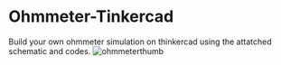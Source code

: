 # Ohmmeter-Tinkercad

Build your own ohmmeter simulation on thinkercad using the attatched schematic and codes.
![ohmmeterthumb](https://github.com/user-attachments/assets/02847508-d256-4b91-9782-560cf87cc8ab)
